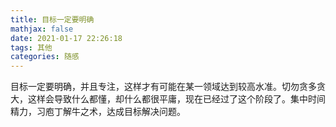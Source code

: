 ```yaml
---
title: 目标一定要明确
mathjax: false
date: 2021-01-17 22:26:18
tags: 其他
categories: 随感
---
```


目标一定要明确，并且专注，这样才有可能在某一领域达到较高水准。切勿贪多贪大，这样会导致什么都懂，却什么都很平庸，现在已经过了这个阶段了。集中时间精力，习庖丁解牛之术，达成目标解决问题。

